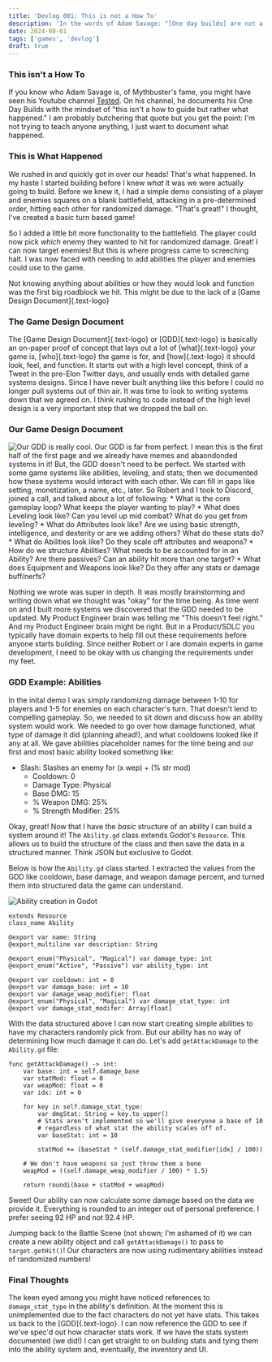 ```yaml
---
title: 'Devlog 001: This is not a How To'
description: 'In the words of Adam Savage: "[One day builds] are not a how to but a what happened."'
date: 2024-08-01
tags: ['games', 'devlog']
draft: true
---
```


### This isn't a How To
If you know who Adam Savage is, of Mythbuster's fame, you might have seen his Youtube channel <a href="https://www.youtube.com/channel/UCiDJtJKMICpb9B1qf7qjEOA" target="_blank">Tested</a>. On his channel, he documents his One Day Builds with the mindset of "this isn't a how to guide but rather what happened." I am probably butchering that quote but you get the point: I'm not trying to teach anyone anything, I just want to document what happened.

### This is What Happened
We rushed in and quickly got in over our heads! That's what happened. In my haste I started building before I knew *what* it was we were actually going to build. Before we knew it, I had a simple demo consisting of a player and enemies squares on a blank battlefield, attacking in a pre-determined order, hitting each other for randomized damage. "That's great!" I thought, I've created a basic turn based game!

So I added a little bit more functionality to the battlefield. The player could now pick *which* enemy they wanted to hit for randomized damage. Great! I can now target enemies! But this is where progress came to screeching halt. I was now faced with needing to add abilities the player and enemies could use to the game.

Not knowing anything about abilities or how they would look and function was the first big roadblock we hit. This might be due to the lack of a [Game Design Document]{.text-logo}

### The Game Design Document
The [Game Design Document]{.text-logo} or [GDD]{.text-logo} is basically an on-paper proof of concept that lays out a lot of [what]{.text-logo} your game is, [who]{.text-logo} the game is for, and [how]{.text-logo} it should look, feel, and function. It starts out with a high level concept, think of a Tweet in the pre-Elon Twitter days, and usually ends with detailed game systems designs. Since I have never built anything like this before I could no longer pull systems out of thin air. It was time to look to writing systems down that we agreed on. I think rushing to code instead of the high level design is a very important step that we dropped the ball on.

### Our Game Design Document
<img src="https://wildbeard.dev/blog/gdd-fun.png" class="w-full h-72 mt-0 mb-4 object-cover" alt="Our GDD is really cool." />
Our GDD is far from perfect. I mean this is the first half of the first page and we already have memes and abaondonded systems in it! But, the GDD doesn't need to be perfect. We started with some game systems like abilities, leveling, and stats; then we documented how these systems would interact with each other. We can fill in gaps like setting, monetization, a name, etc., later. So Robert and I took to Discord, joined a call, and talked about a lot of following:
* What is the core gameplay loop? What keeps the player wanting to play?
* What does Leveling look like? Can you level up mid combat? What do you get from leveling?
* What do Attributes look like? Are we using basic strength, intelligence, and dexterity or are we adding others? What do these stats do?
* What do Abilities look like? Do they scale off attributes and weapons?
* How do we structure Abilities? What needs to be accounted for in an Ability? Are there passives? Can an ability hit more than one target?
* What does Equipment and Weapons look like? Do they offer any stats or damage buff/nerfs?

Nothing we wrote was super in depth. It was mostly brainstorming and writing down what we thought was "okay" for the time being. As time went on and I built more systems we discovered that the GDD needed to be updated. My Product Engineer brain was telling me "This doesn't feel right." And my Product Engineer brain might be right. But in a Product/SDLC you typically have domain experts to help fill out these requirements before anyone starts building. Since neither Robert or I are domain experts in game development, I need to be okay with us changing the requirements under my feet.

### GDD Example: Abilities
In the inital demo I was simply randomizng damage between 1-10 for players and 1-5 for enemies on each character's turn. That doesn't lend to compelling gameplay. So, we needed to sit down and discuss how an ability system would work. We needed to go over how damage functioned, what type of damage it did (planning ahead!), and what cooldowns looked like if any at all. We gave abilities placeholder names for the time being and our first and most basic ability looked something like:

<ul>
    <li class="mb-2 pl-0">
        Slash: Slashes an enemy for (x wep) + (% str mod)
        <ul class="my-0">
            <li class="my-1">Cooldown: 0</li>
            <li class="my-1">Damage Type: Physical</li>
            <li class="my-1">Base DMG: 15</li>
            <li class="my-1">% Weapon DMG: 25%</li>
            <li class="my-1">% Strength Modifier: 25%</li>
        </ul>
    </li>
</ul>

Okay, great! Now that I have the *basic* structure of an ability I can build a system around it! The `Ability.gd` class extends Godot's `Resource`. This allows us to build the structure of the class and then save the data in a structured manner. Think JSON but exclusive to Godot.

Below is how the `Ability.gd` class started. I extracted the values from the GDD like cooldown, base damage, and weapon damage percent, and turned them into structured data the game can understand.

<img alt="Ability creation in Godot" src="https://wildbeard.dev/blog/ability-godot-ui.png" class="float-right my-0 pl-4" />

```gdscript Ability.gd
extends Resource
class_name Ability

@export var name: String
@export_multiline var description: String

@export_enum("Physical", "Magical") var damage_type: int
@export_enum("Active", "Passive") var ability_type: int

@export var cooldown: int = 0
@export var damage_base: int = 10
@export var damage_weap_modifier: float
@export_enum("Physical", "Magical") var damage_stat_type: int
@export var damage_stat_modifer: Array[float]
```
<div class="clear-right -mt-2"></div>

With the data structured above I can now start creating simple abilities to have my characters randomly pick from. But our ability has no way of determining how much damage it can do. Let's add `getAttackDamage` to the `Ability.gd` file:

```gdscript
func getAttackDamage() -> int:
    var base: int = self.damage_base
	var statMod: float = 0
	var weapMod: float = 0
	var idx: int = 0

	for key in self.damage_stat_type:
		var dmgStat: String = key.to_upper()
        # Stats aren't implemented so we'll give everyone a base of 10
        # regardless of what stat the ability scales off of.
		var baseStat: int = 10
		
		statMod += (baseStat * (self.damage_stat_modifier[idx] / 100))

    # We don't have weapons so just throw them a bone
    weapMod = ((self.damage_weap_modifier / 100) * 1.5)

    return roundi(base + statMod + weapMod)
```

Sweet! Our ability can now calculate some damage based on the data we provide it. Everything is rounded to an integer out of personal preference. I prefer seeing 92 HP and not 92.4 HP.

Jumping back to the Battle Scene (not shown; I'm ashamed of it) we can create a new ability object and call `getAttackDamage()` to pass to `target.getHit()`! Our characters are now using rudimentary abilities instead of randomized numbers!

### Final Thoughts
The keen eyed among you might have noticed references to `damage_stat_type` in the ability's definition. At the moment this is unimplemented due to the fact characters do not yet have stats. This takes us back to the [GDD]{.text-logo}. I can now reference the GDD to see if we've spec'd out how character stats work. If we have the stats system documented (we did!) I can get straight to on building stats and tying them into the ability system and, eventually, the inventory and UI.
